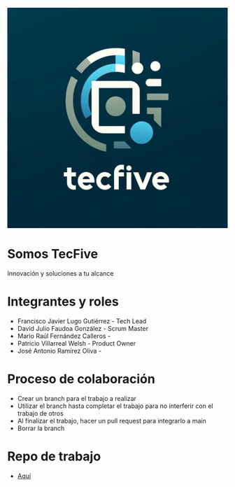 ![logo](Logo.jpeg)
# Somos TecFive
Innovación y soluciones a tu alcance

# Integrantes y roles

* Francisco Javier Lugo Gutiérrez - Tech Lead
* David Julio Faudoa González - Scrum Master
* Mario Raúl Fernández Calleros - 
* Patricio Villarreal Welsh - Product Owner
* José Antonio Ramírez Oliva - 

# Proceso de colaboración

* Crear un branch para el trabajo a realizar
* Utilizar el branch hasta completar el trabajo para no interferir con el trabajo de otros
* Al finalizar el trabajo, hacer un pull request para integrarlo a main
* Borrar la branch

# Repo de trabajo
* [Aquí](https://github.com/TecFive/DREAM-Lab)
